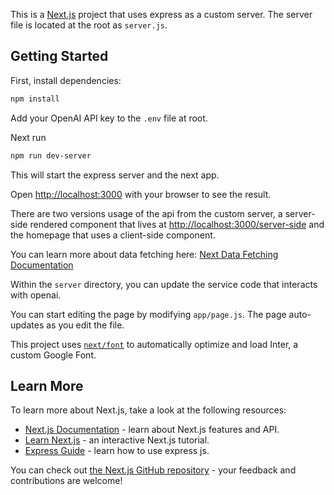 This is a [Next.js](https://nextjs.org/) project that uses express as a custom server. The server file is located at the root as `server.js`. 

## Getting Started

First, install dependencies:

```bash
npm install 
```

Add your OpenAI API key to the `.env` file at root. 

Next run 

```bash
npm run dev-server 
```
This will start the express server and the next app. 

Open [http://localhost:3000](http://localhost:3000) with your browser to see the result.

There are two versions usage of the api from the custom server, a server-side rendered component that lives at [http://localhost:3000/server-side](http://localhost:3000/server-side) and the homepage that uses a client-side component. 

You can learn more about data fetching here: [Next Data Fetching Documentation](https://nextjs.org/docs/app/building-your-application/data-fetching)

Within the `server` directory, you can update the service code that interacts with openai.



You can start editing the page by modifying `app/page.js`. The page auto-updates as you edit the file.

This project uses [`next/font`](https://nextjs.org/docs/basic-features/font-optimization) to automatically optimize and load Inter, a custom Google Font.

## Learn More

To learn more about Next.js, take a look at the following resources:

- [Next.js Documentation](https://nextjs.org/docs) - learn about Next.js features and API.
- [Learn Next.js](https://nextjs.org/learn) - an interactive Next.js tutorial.
- [Express Guide](https://expressjs.com/en/guide/routing.html) - learn how to use express js.

You can check out [the Next.js GitHub repository](https://github.com/vercel/next.js/) - your feedback and contributions are welcome!



